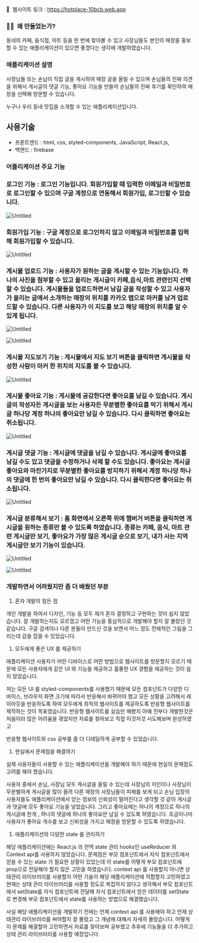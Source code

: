 🔗  웹사이트 링크 : https://hotplace-10bcb.web.app

### 💁‍♂️  왜 만들었는가?

동네의 카페, 음식점, 마트 등을 한 번에 찾아볼 수 있고 사장님들도 본인의 매장을 홍보할 수 있는 애플리케이션이 있으면 좋겠다는 생각에 개발하였습니다.

### 애플리케이션 설명

사장님들 또는 손님이 직접 글을 게시하여 매장 글을 올릴 수 있으며 손님들의 진짜 의견을 위해서 게시글의 댓글 기능, 좋아요 기능을 만들어 손님들의 진짜 후기를 확인하여 매장을 선택해 방문할 수 있습니다.

누구나 우리 동네 맛집을 소개할 수 있는 애플리케이션입니다.

## 사용기술

- 프론트엔드 : html, css, styled-components, JavaScript, React.js,
- 백엔드 : firebase

### 어플리케이션 주요 기능

### 로그인 기능 : 로그인 기능입니다. 회원가입할 때 입력한 이메일과 비밀번호로 로그인할 수 있으며 구글 계정으로 연동해서 회원가입, 로그인할 수 있습니다.

![Untitled](https://s3-us-west-2.amazonaws.com/secure.notion-static.com/083c01eb-c1dc-43ec-8808-29b46af13a86/Untitled.png)

### 회원가입 기능 : 구글 계정으로 로그인하지 않고 이메일과 비밀번호를 입력해 회원가입할 수 있습니다.

![Untitled](https://s3-us-west-2.amazonaws.com/secure.notion-static.com/7c585c0f-2f8a-40cf-8cd1-8437c9d1a5e8/Untitled.png)

### 게시물 업로드 기능 : 사용자가 원하는 글을 게시할 수 있는 기능입니다. 하나의 사진을 첨부할 수 있고 올리는 게시글이 카페,음식,마트 관련인지 선택할 수 있습니다. 게시물들을 업로드하면서 남길 글을 작성할 수 있고 사용자가 올리는 글에서 소개하는 매장의 위치를 카카오 맵으로 마커를 남겨 업로드할 수 있습니다. 다른 사용자가 이 지도를 보고 해당 매장의 위치를 알 수 있게 됩니다.

![Untitled](https://s3-us-west-2.amazonaws.com/secure.notion-static.com/55181972-c0bf-4eb1-b564-bdabe0436c5d/Untitled.png)

![Untitled](https://s3-us-west-2.amazonaws.com/secure.notion-static.com/ce41e7a0-c623-483b-bc9b-75dc55d4d471/Untitled.png)

### 게시물 지도보기 기능 : 게시물에서 지도 보기 버튼을 클릭하면 게시물을 작성한 사람이 마커 한 위치의 지도를 볼 수 있습니다.

![Untitled](https://s3-us-west-2.amazonaws.com/secure.notion-static.com/ec856610-e08c-4802-8fef-1301c77f5544/Untitled.png)

### 게시물 좋아요 기능 : 게시물에 공감한다면 좋아요를 남길 수 있습니다. 게시글의 작성자든 게시글을 보는 사용자든 무분별한 좋아요를 막기 위해서 게시글 하나당 계정 하나의 좋아요만 남길 수 있습니다. 다시 클릭하면 좋아요는 취소됩니다.

![Untitled](https://s3-us-west-2.amazonaws.com/secure.notion-static.com/012f54d8-8949-4113-9a78-a8826a871c37/Untitled.png)

### 게시글 댓글 기능 : 게시글에 댓글을 남길 수 있습니다. 게시글에 좋아요를 남길 수도 있고 댓글을 수정하거나 삭제 할 수도 있습니다. 좋아요는 게시글 좋아요와 마찬가지로 무분별한 좋아요를 방지하기 위해서 계정 하나당 하나의 댓글에 한 번의 좋아요만 남길 수 있습니다. 다시 클릭한다면 좋아요는 취소됩니다.

![Untitled](https://s3-us-west-2.amazonaws.com/secure.notion-static.com/762c05cd-e0e1-45e9-9010-d0750f98ce0d/Untitled.png)

### 게시글 분류해서 보기 : 홈 화면에서 오른쪽 위에 햄버거 버튼을 클릭하면 게시글을 원하는 종류만 볼 수 있도록 하였습니다. 종류는 카페, 음식, 마트 관련 게시글만 보기, 좋아요가 가장 많은 게시글 순으로 보기, 내가 사는 지역 게시글만 보기 기능이 있습니다.

![Untitled](https://s3-us-west-2.amazonaws.com/secure.notion-static.com/59212148-316d-400a-9393-5ed9d437cbbc/Untitled.png)

![Untitled](https://s3-us-west-2.amazonaws.com/secure.notion-static.com/5c525339-363c-454f-b180-1c880d1221ae/Untitled.png)

### 개발하면서 어려웠지만 좀 더 배웠던 부분

1. 혼자 개발의 힘든 점

개인 개발을 하여서 디자인, 기능 등 모두 제가 혼자 결정하고 구현하는 것이 쉽지 않았습니다. 잘 개발하는지도 모르겠고 어떤 기능을 중심적으로 개발해야 할지 잘 몰랐던 것 같습니다. 구글 검색이나 다른 분들이 만드신 것을 보면서 어느 정도 전체적인 그림을 그리는데 감을 잡을 수 있었습니다.

1. 모두에게 좋은 UX 를 제공하기

애플리케이션 사용자가 어떤 디바이스로 어떤 방법으로 웹사이트를 방문할지 모르기 때문에 모든 사용자에게 같은 UI 와 기능을 제공하고 훌륭한 UX 경험을 제공하는 것이 쉽지 않았습니다.

저는 모든 UI 를 styled-components를 사용했기 때문에 모든 컴포넌트가 다양한 디바이스, 브라우저 화면 크기에 따라서 반응해서 바뀌어야 했고 모든 상황을 고려해서 레이아웃을 반응하도록 하여 모두에게 최적의 웹사이트를 제공하도록 반응형 웹사이트를 제작하는 것이 목표였습니다. 반응형 웹사이트를 실습만 해봤지 아예 전부다 개발한것은 처음이라 많은 어려움을 겪었지만 자료를 찾아보고 직접 이것저것 시도해보며 완성하였고

반응형 웹사이트와 css 공부를 좀 더 디테일하게 공부할 수 있었습니다.

1. 현실에서 문제점을 해결하기

실제 사용자들이 사용할 수 있는 애플리케이션을 개발해야 하기 때문에 현실의 문제점도 고려를 해야 했습니다.

사용자 중에서 손님, 사장님 모두 게시글을 올릴 수 있는데 사장님의 지인이나 사장님이 무분별하게 게시글을 많이 올려 다른 매장의 사장님들이 피해를 보게 되고 손님 입장의 사용자들도 애플리케이션에서 얻는 정보의 신뢰성이 떨어진다고 생각할 것 같아 게시글과 댓글에 모두 좋아요 기능을 넣었습니다. 그리고 좋아요에는 하나의 계정으로 하나의 게시글에 한개 , 하나의 댓글에 하나의 좋아요만 남길 수 있도록 하였습니다. 조금이나마 사용자가 좋아요 개수를 보고 신뢰성을 가지고 매장을 방문할 수 있도록 하였습니다.

1. 애플리케이션의 다양한 state 를 관리하기

해당 애플리케이션에는 React.js 의 전역 state 관리 hooks인 useReducer 와 Context api를 사용하지 않았습니다. 문제점은 부모 컴포넌트에서 자식 컴포넌트에서 얻을 수 있는 state 가 필요한 상황이 있었는데 이 state를 어떻게 부모 컴포넌트에 prop으로 전달해야 할지 많은 고민을 하였습니다. context api 를 사용할지 아니면 상태관리 라이브러리를 사용할지 어떤 기술이 해당 애플리케이션에 적합할지 고민하였고 현재는 상태 관리 라이브러리를 사용할 정도로 복잡하지 않다고 생각해서 부모 컴포넌트에서 setState를 자식 컴포넌트에 전달해 자식 컴포넌트에서 얻은 데이터를 setState로 변경해 부모 컴포넌트에서 state를 사용하는 방법으로 해결했습니다.

사실 해당 애플리케이션을 개발하기 전에는 언제 context api 를 사용해야 하고 언제 상태관리 라이브러리를 써야할지 잘 몰랐고 그 개념에 대해서 자세히 몰랐습니다. 어떻게 이 문제를 해결할까 고민하면서 자료를 찾아보며 공부했고 추후에 기능들을 더 추가하고 상태 관리 라이브러리를 사용할 예정입니다.
